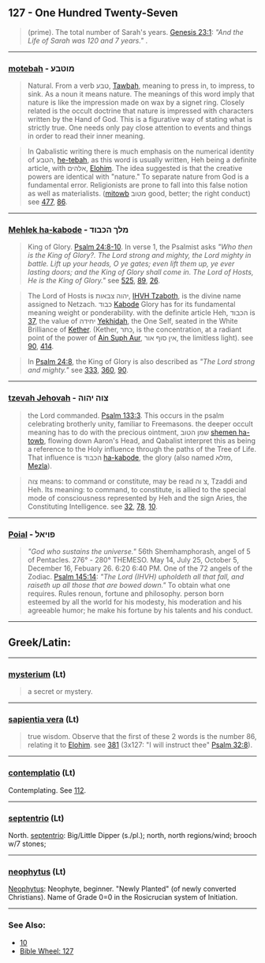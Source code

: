 ## 127 - One Hundred Twenty-Seven
> (prime). The total number of Sarah's years. [Genesis 23:1](http://biblehub.com/genesis/23-1.htm): *"And the Life of Sarah was 120 and 7 years."* .

---

### [motebah](/keys/MVTBO) - מוטבע
> Natural. From a verb טבע, [Tawbah](/keys/TBO), meaning to press in, to impress, to sink. As a noun it means nature. The meanings of this word imply that nature is like the impression made on wax by a signet ring. Closely related is the occult doctrine that nature is impressed with characters written by the Hand of God. This is a figurative way of stating what is strictly true. One needs only pay close attention to events and things in order to read their inner meaning.

> In Qabalistic writing there is much emphasis on the numerical identity of הטבע, [he-tebah](/keys/HTBO), as this word is usually written, Heh being a definite article, with אלהים, [Elohim](/keys/ALHIM). The idea suggested is that the creative powers are identical with "nature." To separate nature from God is a fundamental error. Religionists are prone to fall into this false notion as well as materialists. ([mitowb](/keys/MTVB) מטוב good, better; the right conduct) see [477](477), [86](86).

---

### [Mehlek ha-kabode](/keys/MLK.HKBVD) - מלך הכבוד
> King of Glory. [Psalm 24:8-10](http://biblehub.com/psalms/24-8.htm). In verse 1, the Psalmist asks *"Who then is the King of Glory?. The Lord strong and mighty, the Lord mighty in battle. Lift up your heads, O ye gates; even lift them up, ye ever lasting doors; and the King of Glory shall come in. The Lord of Hosts, He is the King of Glory."* see [525](525), [89](89), [26](26).

> The Lord of Hosts is יהוה צבאות, [IHVH Tzaboth](/keys/IHVH.TzBAVTH), is the divine name assigned to Netzach. כבוד [Kabode](/keys/KBVD) Glory has for its fundamental meaning weight or ponderability. with the definite article Heh, הכבוד is [37](37), the value of יחידה [Yekhidah](/keys/IChIDh), the One Self, seated in the White Brilliance of [Kether](/keys/KThR). (Kether, כתר, is the concentration, at a radiant point of the power of [Ain Suph Aur](/keys/AIN.SVP.AVR), אין סוף אור, the limitless light). see [90](90), [414](414).

> In [Psalm 24:8](http://biblehub.com/psalms/24-8.htm), the King of Glory is also described as *"The Lord strong and mighty."* see [333](333), [360](360), [90](90).

---

### [tzevah Jehovah](/keys/TzVH.IHVH) - צוה יהוה
> the Lord commanded. [Psalm 133:3](http://biblehub.com/psalms/133-3.htm). This occurs in the psalm celebrating brotherly unity, familiar to Freemasons. the deeper occult meaning has to do with the precious ointment, שמן הטוב [shemen ha-towb](/keys/ShMN.HTVB), flowing down Aaron's Head, and Qabalist interpret this as being a reference to the Holy influence through the paths of the Tree of Life. That influence is הכבוד [ha-kabode](/keys/HKBVD), the glory (also named מזלא, [Mezla](/keys/MZLA)).

> צוה means: to command or constitute, may be read צ וה, Tzaddi and Heh. Its meaning: to command, to constitute, is allied to the special mode of consciousness represented by Heh and the sign Aries, the Constituting Intelligence. see [32](32), [78](78), [10](10).

---

### [Poial](/keys/PVIAL) - פויאל
> *"God who sustains the universe."* 56th Shemhamphorash, angel of 5 of Pentacles. 276° - 280° THEMESO. May 14, July 25, October 5, December 16, Febuary 26. 6:20 6:40 PM. One of the 72 angels of the Zodiac. [Psalm 145:14](http://biblehub.com/psalms/145-14.htm): *"The Lord (IHVH) upholdeth all that fall, and raiseth up all those that are bowed down."* To obtain what one requires. Rules renoun, fortune and philosophy. person born esteemed by all the world for his modesty, his moderation and his agreeable humor; he make his fortune by his talents and his conduct.

---

## Greek/Latin:

---

### [mysterium](/latin?word=mysterium) (Lt)
> a secret or mystery.

---

### [sapientia vera](/latin?word=sapientia+vera) (Lt)
> true wisdom. Observe that the first of these 2 words is the number 86, relating it to [Elohim](/keys/ALHIM). see [381](381) (3x127: "I will instruct thee" [Psalm 32:8](http://biblehub.com/psalms/145-14.htm)).

---

### [contemplatio](/latin?word=contemplatio) (Lt)
Contemplating. See [112](112).

---

### [septentrio](/latin?word=septentrio) (Lt)
North. [septentrio](http://archives.nd.edu/cgi-bin/wordz.pl?keyword=septentrio): Big/Little Dipper (s./pl.); north, north regions/wind; brooch w/7 stones;

---

### [neophytus](/latin?word=neophytus) (Lt)
[Neophytus](http://archives.nd.edu/cgi-bin/wordz.pl?keyword=neophytus): Neophyte, beginner. "Newly Planted" (of newly converted Christians). Name of Grade 0=0 in the Rosicrucian system of Initiation.

---

### See Also:

- [10](10)
- [Bible Wheel: 127](https://www.biblewheel.com//GR/GR_Database.php?SearchBy_Gematria=127)

